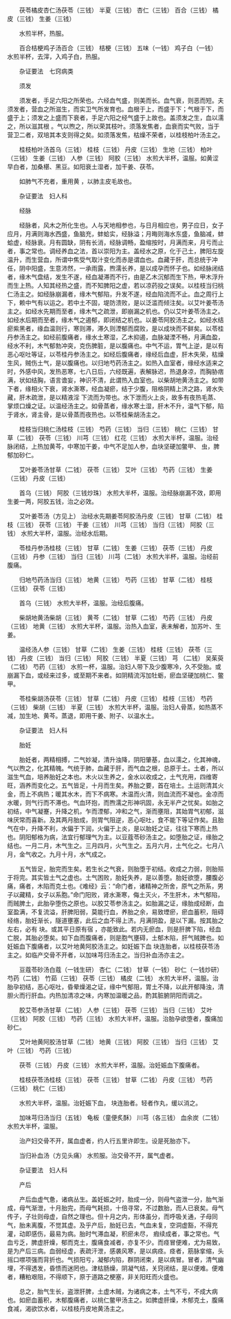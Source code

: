 <!-- { "loadSidebar": true } -->
　　茯苓橘皮杏仁汤茯苓（三钱） 半夏（三钱） 杏仁（三钱） 百合（三钱） 橘皮（三钱） 生姜（三钱）

　　水煎半杯，热服。

　　百合桔梗鸡子汤百合（三钱） 桔梗（三钱） 五味（一钱） 鸡子白（一钱） 水煎半杯，去滓，入鸡子白，热服。

　　杂证要法　七窍病类

　　须发

　　须发者，手足六阳之所荣也。六经血气盛，则美而长。血气衰，则恶而短。夫须发者，营血之所滋生，而实卫气所发育也。血根于上，而盛于下；气根于下，而盛于上；须发之上盛而下衰者，手足六阳之经气盛于上故也。盖须发之生，血以濡之，所以滋其根 。气以煦之，所以荣其枝叶。须落发焦者，血衰而实气败，当于营卫二者，双培其本支则得之矣。如须落发焦，枯燥不荣者，以桂枝柏叶汤主之。

　　桂枝柏叶汤首乌（三钱） 桂枝（三钱） 丹皮（三钱） 生地（三钱） 柏叶（三钱） 生姜（三钱） 人参（三钱） 阿胶（三钱） 水煎大半杯，温服。如黄涩早白者，加桑椹、黑豆。如阳衰土湿者，加干姜、茯苓。

　　如肺气不充者，重用黄 ，以肺主皮毛故也。

　　杂证要法　妇人科

　　经脉

　　经脉者，风木之所化生也。人与天地相参也，与日月相应也，男子应日，女子应月，月满则海水西盛，鱼脑充，蚌蛤实，经脉溢；月晦则海水东盛，鱼脑减，蚌蛤虚，经脉衰。月有圆缺，阴有长消，经脉调畅，盈缩按时，月满而来，月亏而止者，事之常也。调经养血之法，首以崇阳为主。盖经水之原，化于己土，脾阳左旋温升，而生营血，所谓中焦受气取汁变化而赤是谓血也。血藏于肝，而总统于冲任，阴中阳盛，生意沛然，一承雨露，煦濡长养，是以成孕而怀子也。如经脉闭结者，缘木气盘结，发生不遂，经血凝滞而不行，由是乙木沉郁而生下热，甲木浮升而生上热。人知其经热之盛，而不知脾阳之虚，若以凉药投之误矣。以桂枝当归桃仁汤主之。如经脉崩漏者，缘木气郁陷，升发不遂，经血陷流而不止。血之周行上下，赖中气有以运之。若中土不固，堤防溃败，是以泛滥而倾注矣。以艾叶姜苓汤主之。如经水先期而至者，缘木气之疏泄，即崩漏之机也。仍以艾叶姜苓汤主之。如经水后期而至者，缘木气之遏郁，即闭结之机也。以姜苓阿胶汤主之。如经水结瘀紫黑者，缘血温则行，寒则滞，滞久则湮郁而腐败，是以成块而不鲜矣。以苓桂丹参汤主之。如经前腹痛者，缘水土寒湿，乙木抑遏，血脉凝湮不畅，月满血盈，经水不利，木气郁勃冲突，克伤脾脏，是以腹痛也。中气不运，胃气上逆，是以有恶心呕吐等证，以苓桂丹参汤主之。如经后腹痛者，缘经后血虚，肝木失荣，枯燥生风，贼伤土气，是以腹痛也。以归地芍药汤主之。如热入血室者，缘经水适来之时，外感中风，发热恶寒，七八日后，六经既遍，表解脉迟，热退身凉，而胸胁痞满，状如结胸，语言谵妄，神识不清，此谓热入血室也。以柴胡地黄汤主之。如带下者，缘相火下衰，肾水澌寒，经血凝瘀，结于少腹，阻格阴精上济之路，肾水失藏，肝木疏泄，是以精液淫 下流而为带也。水下泄而火上炎，故多有夜热毛蒸、掌烦口燥之证。以温经汤主之。如骨蒸者，缘水寒土湿，肝木不升，温气下郁，陷于肾水，肾主骨，是以骨蒸而夜热也。以苓桂柴胡汤主之。

　　桂枝当归桃仁汤桂枝（三钱） 芍药（三钱） 当归（三钱） 桃仁（三钱） 甘草（二钱） 茯苓（三钱） 川芎（三钱） 红花（三钱） 水煎大半杯，温服。治经脉闭结，上热加黄芩，中寒加干姜，中气不足加人参，血块坚硬加鳖甲、 虫，脾郁加砂仁。

　　艾叶姜苓汤甘草（二钱） 茯苓（三钱） 艾叶（三钱） 芍药（三钱） 生姜（三钱） 丹皮（三钱）

　　首乌（三钱） 阿胶（三钱炒珠） 水煎大半杯，温服。治经脉崩漏不效，即用生姜一两，阿胶五钱，治之必效。

　　艾叶姜苓汤（方见上） 治经水先期姜苓阿胶汤丹皮（三钱） 甘草（二钱） 桂枝（三钱） 茯苓（三钱） 干姜（三钱） 川芎（三钱） 当归（三钱） 阿胶（三钱） 水煎大半杯，温服。治经水后期。

　　苓桂丹参汤桂枝（三钱） 甘草（二钱） 生姜（三钱） 茯苓（三钱） 丹皮（三钱） 丹参（三钱） 当归（三钱） 川芎（二钱） 水煎大半杯，温服。治经前腹痛。

　　归地芍药汤当归（三钱） 地黄（三钱） 芍药（三钱） 甘草（二钱） 桂枝（三钱） 茯苓（三钱）

　　首乌（三钱） 水煎大半杯，温服。治经后腹痛。

　　柴胡地黄汤柴胡（三钱） 黄芩（二钱） 甘草（二钱） 芍药（三钱） 丹皮（三钱） 地黄（三钱） 水煎大半杯，温服。治热入血室，表未解者，加苏叶、生姜。

　　温经汤人参（三钱） 甘草（二钱） 生姜（三钱） 桂枝（三钱） 茯苓（三钱） 丹皮（三钱） 当归（三钱） 阿胶（三钱） 半夏（三钱） 芎 （二钱） 吴茱萸（二钱） 芍药（三钱） 水煎一杯，温服。治妇人带下及少腹寒冷，久不受胎。或崩漏下血，或经来过多，或至期不来者。如阴精流泻加牡蛎，瘀血坚硬加桃仁、鳖甲。

　　苓桂柴胡汤茯苓（三钱） 甘草（二钱） 丹皮（三钱） 桂枝（三钱） 芍药（三钱） 柴胡（三钱） 半夏（三钱） 水煎大半杯，温服。治妇人骨蒸，如热蒸不减，加生地、黄芩。蒸退，即用干姜、附子、以温水土。

　　杂证要法　妇人科

　　胎妊

　　胎妊者，两精相搏，二气妙凝，清升浊降，阴阳肇基，血以濡之，化其神魂，气以煦之，化其精魄。气统于肺，血藏于肝，而气血之根，总原于土。土者，所以滋生气血，培养胎妊之本也。木火以生养之，金水以收成之，土气充用，四维寄旺，涵养而变化之。五气皆足，十月而生矣。养胎之要，首在培土。土运则清其火金，而上不病热；暖其水木，而下不病寒。木温而火清，则血流而不凝也。金凉而水暖，则气行而不滞也。气血环抱，而煦濡之形神巩固，永无半产之忧矣。如胎之初结，中气凝蹇，升降之机，乍而湮郁，冲和之气，渐而壅阻，其始胃气初郁，滋味厌常而喜新。及其两月胎成，则胃气阻逆，恶心呕吐，食不能下等证作矣。且胎气在中，升降不利，水偏于下润，火偏于上炎，是以胎妊之证，往往下寒而上热也。阴阳郁格为病，法宜行郁理气为主。以豆蔻苓砂汤主之。如堕胎之证，缘胎之结也。一月二月，木气生之。三月四月，火气生之。五月六月，土气化之。七月八月，金气收之。九月十月，水气成之。

　　五气皆足，胎完而生矣。若生长之气衰，则胎堕于初结。收成之力弱，则胎殒于将完。其实皆土气之虚也。土气困败，胎妊失养，是以善堕。胎妊欲堕，腰腹必痛，痛者，木陷而克土也。《难经》云：“命门者，诸精神之所舍，原气之所系，男子以藏精，女子以系胞。”命门阳败，肾水澌寒，侮土灭火，不生肝木，木气郁陷，而贼脾土，此胎孕堕伤之原也。以胶艾苓参汤主之。如胎漏之证，缘胎成经断，血室盈满，不复流溢，肝脾阳弱，莫能行血，养胎之余，易致堙瘀，瘀血蓄积，阻碍经络，胎妊渐长，隧道壅塞，此后之血不得上济。月满阴盈，是以下漏。按其胎之左右，必有 块。或其平日原有宿 ，亦能致此。若内无瘀血，则是肝脾下陷，经血亡脱，其胎必堕矣。如下血而腹痛者，则是胞气壅碍，土郁木陷，肝气贼脾也。如妊娠血下腹痛者，以艾叶地黄阿胶汤主之。如妊娠下血 块连胎者，以桂枝茯苓汤主之。如临产交骨不开者，以加味芎归汤主之。当归补血汤亦主之。

　　豆蔻苓砂汤白蔻（一钱生研） 杏仁（二钱） 甘草（一钱） 砂仁（一钱炒研） 芍药（二钱） 竹茹（三钱） 茯苓（三钱） 橘皮（二钱） 水煎大半杯，温服。治胎孕初结，恶心呕吐，昏晕燥渴之证，缘中气郁阻，胃土不降，以此开郁降浊，清胆火而行肝血。内热加清凉之味，内寒加温暖之品，酌其脏腑阴阳而调之。

　　胶艾苓参汤甘草（二钱） 人参（三钱） 茯苓（三钱） 当归（三钱） 艾叶（三钱） 阿胶（三钱） 芍药（三钱） 水煎大半杯，温服。治胎孕欲堕者，腹痛加砂仁。

　　艾叶地黄阿胶汤甘草（二钱） 地黄（三钱） 阿胶（三钱） 当归（三钱） 艾叶（三钱） 芍药（三钱）

　　茯苓（三钱） 丹皮（三钱） 水煎大半杯，温服。治妊娠血下腹痛者。

　　桂枝茯苓汤桂枝（三钱） 茯苓（三钱） 甘草（二钱） 丹皮（三钱） 芍药（三钱） 桃仁（三钱）

　　水煎大半杯，温服。治妊娠下血， 块连胎者。轻者作丸，缓以消之。

　　加味芎归汤当归（五钱） 龟板（童便炙酥） 川芎（各三钱） 血余炭（二钱） 水煎大半杯，温服。

　　治产妇交骨不开，属血虚者，约人行五里许即生。设是死胎亦下。

　　当归补血汤（方见头痛） 水煎服。治交骨不开，属气虚者。

　　杂证要法　妇人科

　　产后

　　产后血虚气惫，诸病丛生。盖妊娠之时，胎成一分，则母气盗泄一分，胎气渐成，母气渐泄，十月胎完，而母气耗损，十倍寻常，不过数胎，而人已衰矣。母气传子，子壮则母虚，自然之理也。但十月之内，形体虽分，而呼吸关通，子母同气，胎未离腹，不觉其虚。及乎产后，胎妊已去，气血未复，空洞虚豁，不得充灌，动即感伤，最易为病。胎时气滞血凝，积瘀未尽， 瘕续成者，事之常也。气血亏乏，脾虚肝燥，郁而克土，腹痛食减者，亦复不少。而痉冒便难，尤为易致，是为产后三病。血弱经虚，表疏汗泄，感袭风寒，是以病痉。痉者，筋脉挛缩，头摇口噤项强而背折也。气损阳亏，凝郁内陷，群阴闭束，是以病冒。冒者，清气幽埋，不得透发，昏愦而迷罔也。津枯肠燥，阴凝气结，关窍闭结，是以便难。便难者，糟粕艰阻，不得顺下，原于道路之梗塞，非关阳旺而火盛也。

　　总之，胎气生长，盗泄肝脾，土虚木贼，为诸病之本，土气不亏，不成大病也。如瘀血蓄积，木郁腹痛者，以桃仁鳖甲汤主之。如脾虚肝燥，木郁克土，腹痛食减，渴欲饮水者，以桂枝丹皮地黄汤主之。

